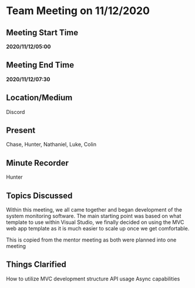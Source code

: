 # Team Meeting on 11/12/2020

## Meeting Start Time

**2020/11/12/05:00**

## Meeting End Time

**2020/11/12/07:30**

## Location/Medium

Discord

## Present

Chase,
Hunter,
Nathaniel,
Luke,
Colin

## Minute Recorder

Hunter

## Topics Discussed

Within this meeting, we all came together and began development of the system monitoring software. The main starting point was based on what template to use within Visual Studio, we finally decided on using the MVC web app template as it is much easier to scale up once we get comfortable.

This is copied from the mentor meeting as both were planned into one meeting

## Things Clarified

How to utilize MVC development structure
API usage
Async capabilities
